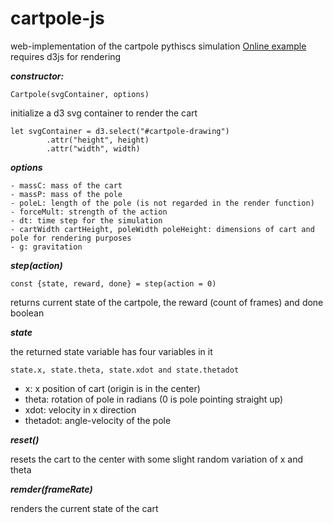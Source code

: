 # cartpole-js
web-implementation of the cartpole pythiscs simulation
[Online example](https://goo.gl/rzxfnA)
requires d3js for rendering

***constructor:***
```
Cartpole(svgContainer, options)
```
initialize a d3 svg container to render the cart
```
let svgContainer = d3.select("#cartpole-drawing")
        .attr("height", height)
        .attr("width", width)
```

***options***
```
- massC: mass of the cart
- massP: mass of the pole
- poleL: length of the pole (is not regarded in the render function)
- forceMult: strength of the action
- dt: time step for the simulation
- cartWidth cartHeight, poleWidth poleHeight: dimensions of cart and pole for rendering purposes
- g: gravitation
```

***step(action)***
```
const {state, reward, done} = step(action = 0)
```
returns current state of the cartpole, the reward (count of frames) and done boolean

***state***

the returned state variable has four variables in it

```               
state.x, state.theta, state.xdot and state.thetadot
```
- x: x position of cart (origin is in the center)
- theta: rotation of pole in radians (0 is pole pointing straight up)
- xdot: velocity in x direction
- thetadot: angle-velocity of the pole

***reset()***

resets the cart to the center with some slight random variation of x and theta

***remder(frameRate)***

renders the current state of the cart
